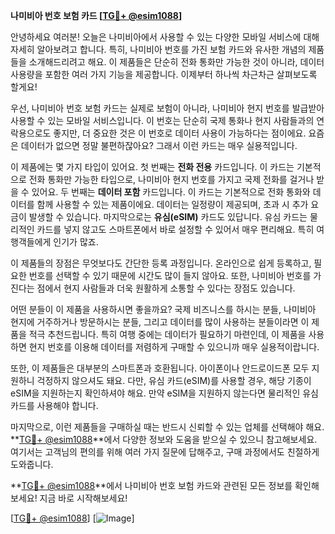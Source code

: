 **나미비아 번호 보험 카드 [[TG💪+ @esim1088](https://t.me/s/esim1088)]**

안녕하세요 여러분! 오늘은 나미비아에서 사용할 수 있는 다양한 모바일 서비스에 대해 자세히 알아보려고 합니다. 특히, 나미비아 번호를 가진 보험 카드와 유사한 개념의 제품들을 소개해드리려고 해요. 이 제품들은 단순히 전화 통화만 가능한 것이 아니라, 데이터 사용량을 포함한 여러 가지 기능을 제공합니다. 이제부터 하나씩 차근차근 살펴보도록 할게요!

우선, 나미비아 번호 보험 카드는 실제로 보험이 아니라, 나미비아 현지 번호를 발급받아 사용할 수 있는 모바일 서비스입니다. 이 번호는 단순히 국제 통화나 현지 사람들과의 연락용으로도 좋지만, 더 중요한 것은 이 번호로 데이터 사용이 가능하다는 점이에요. 요즘은 데이터가 없으면 정말 불편하잖아요? 그래서 이런 카드는 매우 실용적입니다.

이 제품에는 몇 가지 타입이 있어요. 첫 번째는 **전화 전용** 카드입니다. 이 카드는 기본적으로 전화 통화만 가능한 타입으로, 나미비아 현지 번호를 가지고 국제 전화를 걸거나 받을 수 있어요. 두 번째는 **데이터 포함** 카드입니다. 이 카드는 기본적으로 전화 통화와 데이터를 함께 사용할 수 있는 제품이에요. 데이터는 일정량이 제공되며, 초과 시 추가 요금이 발생할 수 있습니다. 마지막으로는 **유심(eSIM)** 카드도 있답니다. 유심 카드는 물리적인 카드를 넣지 않고도 스마트폰에서 바로 설정할 수 있어서 매우 편리해요. 특히 여행객들에게 인기가 많죠.

이 제품들의 장점은 무엇보다도 간단한 등록 과정입니다. 온라인으로 쉽게 등록하고, 필요한 번호를 선택할 수 있기 때문에 시간도 많이 들지 않아요. 또한, 나미비아 번호를 가진다는 점에서 현지 사람들과 더욱 원활하게 소통할 수 있다는 장점도 있습니다.

어떤 분들이 이 제품을 사용하시면 좋을까요? 국제 비즈니스를 하시는 분들, 나미비아 현지에 거주하거나 방문하시는 분들, 그리고 데이터를 많이 사용하는 분들이라면 이 제품을 적극 추천드립니다. 특히 여행 중에는 데이터가 필요하기 마련인데, 이 제품을 사용하면 현지 번호를 이용해 데이터를 저렴하게 구매할 수 있으니까 매우 실용적이랍니다.

또한, 이 제품들은 대부분의 스마트폰과 호환됩니다. 아이폰이나 안드로이드폰 모두 지원하니 걱정하지 않으셔도 돼요. 다만, 유심 카드(eSIM)를 사용할 경우, 해당 기종이 eSIM을 지원하는지 확인하셔야 해요. 만약 eSIM을 지원하지 않는다면 물리적인 유심 카드를 사용해야 합니다.

마지막으로, 이런 제품들을 구매하실 때는 반드시 신뢰할 수 있는 업체를 선택해야 해요. **[TG💪+ @esim1088](https://t.me/s/esim1088)**에서 다양한 정보와 도움을 받으실 수 있으니 참고해보세요. 여기서는 고객님의 편의를 위해 여러 가지 질문에 답해주고, 구매 과정에서도 친절하게 도와줍니다.

**[TG💪+ @esim1088](https://t.me/s/esim1088)**에서 나미비아 번호 보험 카드와 관련된 모든 정보를 확인해보세요! 지금 바로 시작해보세요!

[[TG💪+ @esim1088](https://t.me/s/esim1088)] [![Image](https://i.postimg.cc/Y0z9fWf4/image.png)]